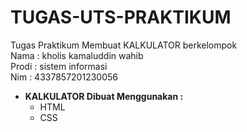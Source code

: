 # TUGAS-UTS-PRAKTIKUM

Tugas Praktikum Membuat KALKULATOR berkelompok
<br>
Nama : kholis kamaluddin wahib
<br>
Prodi : sistem informasi
<br>
Nim : 4337857201230056

- **KALKULATOR Dibuat Menggunakan :**
  - HTML
  - CSS
